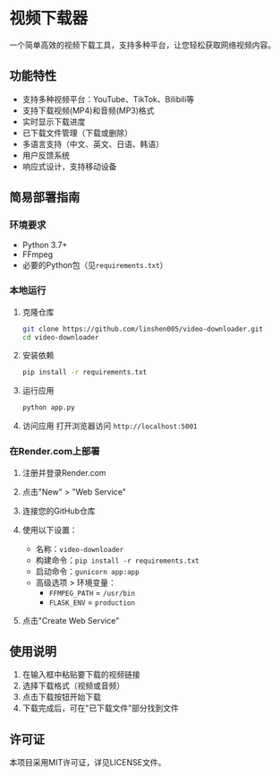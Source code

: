 # 视频下载器

一个简单高效的视频下载工具，支持多种平台，让您轻松获取网络视频内容。

## 功能特性

- 支持多种视频平台：YouTube、TikTok、Bilibili等
- 支持下载视频(MP4)和音频(MP3)格式
- 实时显示下载进度
- 已下载文件管理（下载或删除）
- 多语言支持（中文、英文、日语、韩语）
- 用户反馈系统
- 响应式设计，支持移动设备

## 简易部署指南

### 环境要求

- Python 3.7+
- FFmpeg
- 必要的Python包（见`requirements.txt`）

### 本地运行

1. 克隆仓库
   ```bash
   git clone https://github.com/linshen005/video-downloader.git
   cd video-downloader
   ```

2. 安装依赖
   ```bash
   pip install -r requirements.txt
   ```

3. 运行应用
   ```bash
   python app.py
   ```

4. 访问应用
   打开浏览器访问 `http://localhost:5001`

### 在Render.com上部署

1. 注册并登录Render.com
2. 点击"New" > "Web Service"
3. 连接您的GitHub仓库
4. 使用以下设置：
   - 名称：`video-downloader`
   - 构建命令：`pip install -r requirements.txt`
   - 启动命令：`gunicorn app:app`
   - 高级选项 > 环境变量：
     - `FFMPEG_PATH` = `/usr/bin`
     - `FLASK_ENV` = `production`

5. 点击"Create Web Service"

## 使用说明

1. 在输入框中粘贴要下载的视频链接
2. 选择下载格式（视频或音频）
3. 点击下载按钮开始下载
4. 下载完成后，可在"已下载文件"部分找到文件

## 许可证

本项目采用MIT许可证，详见LICENSE文件。
